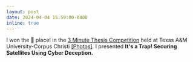 ```yaml
---
layout: post
date: 2024-04-04 15:59:00-0400
inline: true
---
```


I won the :2nd_place_medal: place! in the <a href="https://threeminutethesis.uq.edu.au/" target="blank">3 Minute Thesis Competition</a> held at Texas A&M University-Corpus Christi <a target="_blank" href="https://twitter.com/TAMUCCGROW/status/1778431393434943563">&#91;Photos&#93;</a>. I presented <b>It's a Trap! Securing Satellites Using Cyber Deception.</b>


<!-- <a href="https://twitter.com/TAMUCCGROW/status/1524506500009447424" target="blank">TAMUCC Graduate College</a>. I <a href="https://www.youtube.com/watch?v=h4VsS2T1RKk&t=2s" target="blank">presented "Exploiting and Securing Programmable Logic Controllers"</a>. -->